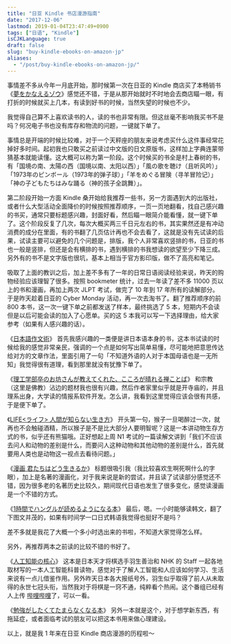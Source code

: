 ```yaml
---
title: "日亚 Kindle 书店漫游指南"
date: "2017-12-06"
lastmod: 2019-01-04T23:47:49+0900
tags: ["日语", "Kindle"]
isCJKLanguage: true
draft: false
slug: "buy-kindle-ebooks-on-amazon-jp"
aliases:
  - "/post/buy-kindle-ebooks-on-amazon-jp/"
---
```


事情差不多从今年一月底开始，那时候第一次在日亚的 Kindle 商店买了本畅销书《[夢をかなえるゾウ](https://www.douban.com/note/603562494/)》感觉还不错，于是从那开始就时不时地会去商店瞄一眼，有打折的时候就买上几本，有读到好书的时候，当然失望的时候也不少。

<!--more-->

我觉得自己算不上喜欢读书的人，读的书也非常有限。但这丝毫不影响我买书不是吗？何况电子书也没有库存和物流的问题，一键就下单了。

事情总是开端的时候比较难，对于一个天秤座的朋友来说考虑买什么这件事经常花掉好多时间。起初我也只敢买之前读过中文版的日文原版书，这样加上字典连蒙带猜基本就能读懂。这大概可以称为第一阶段。这个时候买的书全是村上春树的书，有「国境の南、太陽の西（国境以南、太阳以西）」「風の歌を聴け（且听风吟）」「1973年のピンボール（1973年的弹子球）」「羊をめぐる冒険（寻羊冒险记）」「神の子どもたちはみな踊る（神的孩子全跳舞）」。

第二阶段开始一方面 Kindle 桑开始给我推荐一些书，另一方面遇到大的出版社，或者什么大型活动全面降价的时候按照推荐顺序，一页一页地翻看，找自己感兴趣的书买，通常只要标题感兴趣，封面好看，然后瞄一眼简介能看懂，就一键下单了。这个阶段反复了几次，每次大概买两三千日元左右的书，其实果然还是有冲动消费的成分在里面，有的书翻了几页估计再也不会去看了，这就是没有先试读的后果，试读主要可以避免的几个问题是，排版，我个人非常喜欢竖排的书，日亚的书也一般是竖排，但还是会有横排的书，遇到横排的书我想读的欲望至少下降三成。另外有的书不是文字版也很坑，基本上相当于官方影印版，做不了高亮和笔记。

吸取了上面的教训之后，加上差不多有了一年的日常日语阅读经验来说，昨天的购物经验应该理智了很多。按照 bookmeter 统计，过去一年读了差不多 11000 页以上的书和漫画，再加上两次 JLPT 考试，做完了 10 年到 17 年所有的读解部分。于是昨天趁着日亚的 Cyber Monday 活动，再一次去淘书了。翻了推荐顺序的前 800 本书，这一次一键下单之前都发送了样本，最终挑选了 5 本，短期内不会读但是以后可能会读的加入了心愿单。买的这 5 本我可以写一下选择理由，给大家参考（如果有人感兴趣的话）。

《[日本語作文術](https://book.douban.com/subject/25855802/)》
首先我感兴趣的一类便是讲日本语本身的书，这本书试读的时候给我的感觉非常亲民，强调的一个点是如何写出简单易懂，尽可能地把意思传达给对方的文章作法，里面引用了一句「不知道外语的人对于本国母语也是一无所知」我觉得很有道理，看到那里就没有犹豫下单了。

《[理工学部卒のお坊さんが教えてくれた、こころが晴れる禅ことば](https://book.douban.com/subject/26841108/)》
和宗教（这里是佛教）沾边的题材我也很有兴趣，然后作者家里似乎就是开寺庙的，并且理系出身，大学读的情报系软件开发。怎么讲，我看到这里觉得应该会很有共感，于是便下单了。

《[LIFE<ライフ> 人間が知らない生き方](https://book.douban.com/subject/27599027/)》
开头第一句，猴子一旦喝醉过一次，就再也不会触碰酒精，所以猴子是不是比大部分人要明智呢？这是一本讲动物生存方式的书，似乎还有熊猫哦。正好想起上周 N1 考试的一篇读解文讲到「我们不应该去问人和动物的差别是什么，而要问人这种动物和其他动物的差别是什么，首先就要用人类也是动物这一视点去看待问题。」

《[漫画 君たちはどう生きるか](https://book.douban.com/subject/27599032/)》
标题很吸引我（我比较喜欢生啊死啊什么的字眼），加上是名著的漫画化，对于我来说是新的尝试，并且读了试读部分感觉还不错，因为很多老的名著历史比较久，期间现代日语也发生了很多变化，感觉读漫画是一个不错的方式。

《[1時間でハングルが読めるようになる本](https://book.douban.com/subject/25882140/)》
最后，嗯。一小时能够读韩文，翻了下图文并茂的，如果有时间学一口日式韩语我觉得也挺好不是吗？

差不多就是我花了大概一个多小时选出来的书啦，不知道大家觉得怎么样。

另外，再推荐两本之前读的比较不错的书好了。

《[人工知能の核心](https://book.douban.com/subject/26991514/)》
这本是日本天才将棋选手羽生善治和 NHK 的 Staff 一起各地取材写的一本人工智能科普读物，感觉对于了解人工智能和人应该如何学习、生活来说有一点儿借鉴作用。另外昨天日本各大报纸号外，羽生似乎取得了前人从未取得的永世七冠头衔，当然我对于将棋是一窍不通，纯粹看个热闹。这个番组已经有人上传 [哔哩哔哩](https://www.bilibili.com/video/av12158209/)了，可以一看。

《[勉強がしたくてたまらなくなる本](https://book.douban.com/subject/27162601/)》
另外一本就是这个，对于想学新东西，有拖延症，或者面临考试的朋友可以把这本书用来做心理建设。

以上，就是我 1 年来在日亚 Kindle 商店漫游的历程啦～
